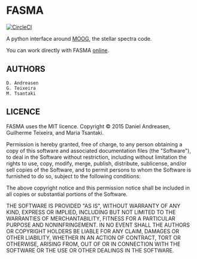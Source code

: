 FASMA
======

[![CircleCI](https://circleci.com/gh/DanielAndreasen/FASMA/tree/master.svg?style=svg)](https://circleci.com/gh/DanielAndreasen/FASMA/tree/master)

A python interface around [MOOG](http://www.as.utexas.edu/~chris/moog.html),
the stellar spectra code.

You can work directly with FASMA [online](http://www.iastro.pt/fasma/).

AUTHORS
-------

    D. Andreasen
    G. Teixeira
    M. Tsantaki

LICENCE
-------

FASMA uses the MIT licence.
Copyright © 2015 Daniel Andreasen, Guilherme Teixeira, and Maria Tsantaki.

Permission is hereby granted, free of charge, to any person obtaining
a copy of this software and associated documentation files (the "Software"),
to deal in the Software without restriction, including without limitation
the rights to use, copy, modify, merge, publish, distribute, sublicense,
and/or sell copies of the Software, and to permit persons to whom the
Software is furnished to do so, subject to the following conditions:

The above copyright notice and this permission notice shall be included
in all copies or substantial portions of the Software.

THE SOFTWARE IS PROVIDED "AS IS", WITHOUT WARRANTY OF ANY KIND,
EXPRESS OR IMPLIED, INCLUDING BUT NOT LIMITED TO THE WARRANTIES
OF MERCHANTABILITY, FITNESS FOR A PARTICULAR PURPOSE AND NONINFRINGEMENT.
IN NO EVENT SHALL THE AUTHORS OR COPYRIGHT HOLDERS BE LIABLE FOR ANY CLAIM,
DAMAGES OR OTHER LIABILITY, WHETHER IN AN ACTION OF CONTRACT,
TORT OR OTHERWISE, ARISING FROM, OUT OF OR IN CONNECTION WITH THE SOFTWARE
OR THE USE OR OTHER DEALINGS IN THE SOFTWARE.
